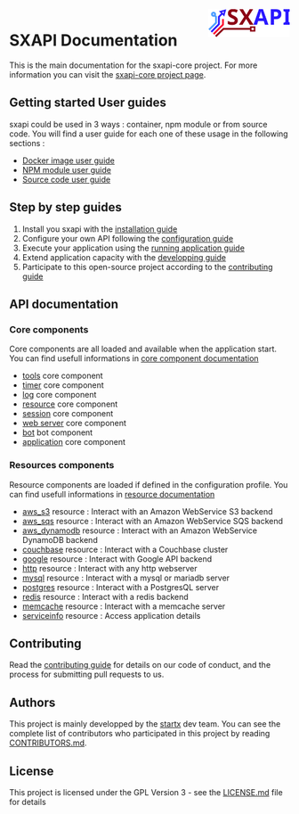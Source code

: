 <img align="right" height="50" src="https://raw.githubusercontent.com/startxfr/sxapi-core/v0.0.91-npm/docs/assets/logo.svg?sanitize=true">

# SXAPI Documentation

This is the main documentation for the sxapi-core project. For more information you can visit the [sxapi-core project page](https://github.com/startxfr/sxapi-core/).

## Getting started User guides

sxapi could be used in 3 ways : container, npm module or from source code. You will find a user guide for each one of these usage in the following sections :
- [Docker image user guide](guides/USE_docker.md)
- [NPM module user guide](guides/USE_npm.md)
- [Source code user guide](guides/USE_source.md)

## Step by step guides

1. Install you sxapi with the [installation guide](guides/1.Install.md)
2. Configure your own API following the [configuration guide](guides/2.Configure.md)
3. Execute your application using the [running application guide](guides/3.Run.md)
4. Extend application capacity with the [developping guide](guides/4.Develop.md)
5. Participate to this open-source project according to the [contributing guide](guides/5.Contribute.md)

## API documentation

### Core components

Core components are all loaded and available when the application start. You can find usefull informations in [core component documentation](core/README.md)
- [tools](core/tools.md) core component
- [timer](core/timer.md) core component
- [log](core/log.md) core component
- [resource](core/resource.md) core component
- [session](core/session.md) core component
- [web server](core/ws.md) core component
- [bot](core/bot.md) bot component
- [application](core/app.md) core component

### Resources components

Resource components are loaded if defined in the configuration profile. You can find usefull informations in [resource documentation](resources/README.md)
- [aws_s3](resources/aws_s3.md) resource : Interact with an Amazon WebService S3 backend
- [aws_sqs](resources/aws_sqs.md) resource : Interact with an Amazon WebService SQS backend
- [aws_dynamodb](resources/aws_dynamodb.md) resource : Interact with an Amazon WebService DynamoDB backend
- [couchbase](resources/couchbase.md) resource : Interact with a Couchbase cluster
- [google](resources/google.md) resource : Interact with Google API backend
- [http](resources/http.md) resource : Interact with any http webserver
- [mysql](resources/mysql.md) resource : Interact with a mysql or mariadb server
- [postgres](resources/postgres.md) resource : Interact with a PostgresQL server
- [redis](resources/redis.md) resource : Interact with a redis backend
- [memcache](resources/memcache.md) resource : Interact with a memcache server
- [serviceinfo](resources/serviceinfo.md) resource : Access application details

## Contributing

Read the [contributing guide](guides/5.Contribute.md) for details on our code of conduct, and the process for submitting pull requests to us.

## Authors

This project is mainly developped by the [startx](https://www.startx.fr) dev team. You can see the complete list of contributors who participated in this project by reading [CONTRIBUTORS.md](CONTRIBUTORS.md).

## License

This project is licensed under the GPL Version 3 - see the [LICENSE.md](LICENSE.md) file for details
